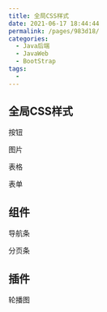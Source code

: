 ```yaml
---
title: 全局CSS样式
date: 2021-06-17 18:44:44
permalink: /pages/983d18/
categories:
  - Java后端
  - JavaWeb
  - BootStrap
tags:
  - 
---
```


## 全局CSS样式

按钮

图片

表格

表单



## 组件

导航条

分页条



## 插件

轮播图